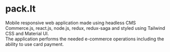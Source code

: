 # pack.It
Mobile responsive web application made using headless CMS Commerce.js, react.js, node.js, redux, redux-saga and styled using Tailwind CSS and Material UI.<br />
The application performs the needed e-commerce operations including the ability to use card payment.<br />